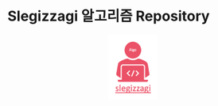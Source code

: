 # Slegizzagi 알고리즘 Repository

<p align="center">
  <img src = "./src/algoLogo.png" width = 20%>
</p>
